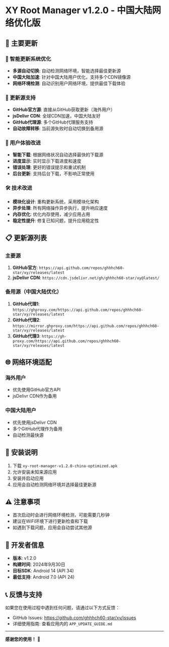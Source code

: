 # XY Root Manager v1.2.0 - 中国大陆网络优化版

## 🚀 主要更新

### 📡 智能更新系统优化
- **多源自动切换**: 自动检测网络环境，智能选择最佳更新源
- **中国大陆加速**: 针对中国大陆用户优化，支持多个CDN镜像源
- **网络环境检测**: 自动识别用户网络环境，提供最佳下载体验

### 🔄 更新源支持
- **GitHub官方源**: 直接从GitHub获取更新（海外用户）
- **jsDelivr CDN**: 全球CDN加速，中国大陆友好
- **GitHub代理源**: 多个GitHub代理服务支持
- **自动故障转移**: 当前源失败时自动切换到备用源

### 💫 用户体验改进
- **智能下载**: 根据网络状况自动选择最快的下载源
- **进度显示**: 实时显示下载进度和速度
- **错误处理**: 更好的错误提示和重试机制
- **后台更新**: 支持后台下载，不影响正常使用

### 🛠 技术改进
- **模块化设计**: 重构更新系统，采用模块化架构
- **异步处理**: 所有网络操作异步执行，提升响应速度
- **内存优化**: 优化内存使用，减少应用占用
- **稳定性提升**: 修复已知问题，提升应用稳定性

## 📋 更新源列表

### 主要源
1. **GitHub官方**: `https://api.github.com/repos/ghhhch60-star/xy/releases/latest`
2. **jsDelivr CDN**: `https://cdn.jsdelivr.net/gh/ghhhch60-star/xy@latest/`

### 备用源（中国大陆优化）
1. **GitHub代理1**: `https://ghproxy.com/https://api.github.com/repos/ghhhch60-star/xy/releases/latest`
2. **GitHub代理2**: `https://mirror.ghproxy.com/https://api.github.com/repos/ghhhch60-star/xy/releases/latest`
3. **GitHub代理3**: `https://gh-proxy.com/https://api.github.com/repos/ghhhch60-star/xy/releases/latest`

## 🌐 网络环境适配

### 海外用户
- 优先使用GitHub官方API
- jsDelivr CDN作为备用

### 中国大陆用户
- 优先使用jsDelivr CDN
- 多个GitHub代理作为备用
- 自动检测最快源

## 📱 安装说明

1. 下载 `xy-root-manager-v1.2.0-china-optimized.apk`
2. 允许安装未知来源应用
3. 安装并启动应用
4. 应用会自动检测网络环境并选择最佳更新源

## ⚠️ 注意事项

- 首次启动时会进行网络环境检测，可能需要几秒钟
- 建议在WiFi环境下进行更新检查和下载
- 如遇到下载问题，应用会自动尝试其他源

## 🔧 开发者信息

- **版本**: v1.2.0
- **构建时间**: 2024年9月30日
- **目标SDK**: Android 14 (API 34)
- **最低支持**: Android 7.0 (API 24)

## 📞 反馈与支持

如果您在使用过程中遇到任何问题，请通过以下方式反馈：
- GitHub Issues: https://github.com/ghhhch60-star/xy/issues
- 详细使用指南: 查看应用内的 `APP_UPDATE_GUIDE.md`

---

**感谢您的使用！** 🎉
